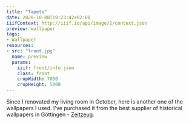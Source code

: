 ```yaml
---
title: "Tapete"
date: 2020-10-88T19:23:42+02:00
iiifContext: http://iiif.io/api/image/2/context.json
preview: wallpaper
tags:
- Wallpaper
resources:
- src: "front.jpg"
  name: preview
  params:
    iiif: front/info.json
    class: front
    cropWidth: 7000
    cropHeight: 5000
---
```

Since I renovated my living room in October, here is another one of the wallpapers I used.
I've purchased it from the best supplier of historical wallpapers in Göttingen - [Zeitzeug](http://zeitzeug.de/).
